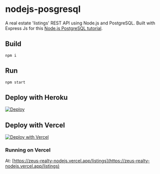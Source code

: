 # nodejs-posgresql

A real estate 'listings' REST API using Node.js and PostgreSQL. Built with Express Js for this [Node.js PostgreSQL tutorial](https://geshan.com.np/blog/2021/01/nodejs-postgresql-tutorial/).

## Build
```npm i```

## Run
```npm start```

## Deploy with Heroku

[![Deploy](https://www.herokucdn.com/deploy/button.svg)](https://heroku.com/deploy?template=https://github.com/sarinderv/CMPE277-Zeus-Realty/edit/master/backend-ws/tree/master)

## Deploy with Vercel

[![Deploy with Vercel](https://vercel.com/button)](https://vercel.com/new/git/external?repository-url=https://github.com/sarinderv/CMPE277-Zeus-Realty/edit/master/backend-ws)

### Running on Vercel

At: [https://zeus-realty-nodejs.vercel.app/listings](https://zeus-realty-nodejs.vercel.app/listings)


